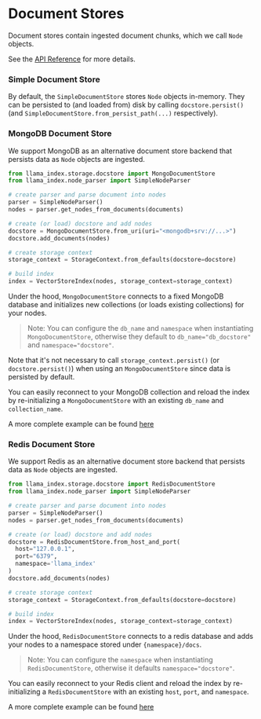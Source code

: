 # Document Stores
Document stores contain ingested document chunks, which we call `Node` objects.

See the [API Reference](/api_reference/storage/docstore.rst) for more details.


### Simple Document Store
By default, the `SimpleDocumentStore` stores `Node` objects in-memory. 
They can be persisted to (and loaded from) disk by calling `docstore.persist()` (and `SimpleDocumentStore.from_persist_path(...)` respectively).

### MongoDB Document Store
We support MongoDB as an alternative document store backend that persists data as `Node` objects are ingested.
```python
from llama_index.storage.docstore import MongoDocumentStore
from llama_index.node_parser import SimpleNodeParser

# create parser and parse document into nodes 
parser = SimpleNodeParser()
nodes = parser.get_nodes_from_documents(documents)

# create (or load) docstore and add nodes
docstore = MongoDocumentStore.from_uri(uri="<mongodb+srv://...>")
docstore.add_documents(nodes)

# create storage context
storage_context = StorageContext.from_defaults(docstore=docstore)

# build index
index = VectorStoreIndex(nodes, storage_context=storage_context)
```

Under the hood, `MongoDocumentStore` connects to a fixed MongoDB database and initializes new collections (or loads existing collections) for your nodes.
> Note: You can configure the `db_name` and `namespace` when instantiating `MongoDocumentStore`, otherwise they default to `db_name="db_docstore"` and `namespace="docstore"`.

Note that it's not necessary to call `storage_context.persist()` (or `docstore.persist()`) when using an `MongoDocumentStore`
since data is persisted by default. 

You can easily reconnect to your MongoDB collection and reload the index by re-initializing a `MongoDocumentStore` with an existing `db_name` and `collection_name`.

A more complete example can be found [here](../../examples/docstore/MongoDocstoreDemo.ipynb)

### Redis Document Store

We support Redis as an alternative document store backend that persists data as `Node` objects are ingested.

```python
from llama_index.storage.docstore import RedisDocumentStore
from llama_index.node_parser import SimpleNodeParser

# create parser and parse document into nodes 
parser = SimpleNodeParser()
nodes = parser.get_nodes_from_documents(documents)

# create (or load) docstore and add nodes
docstore = RedisDocumentStore.from_host_and_port(
  host="127.0.0.1", 
  port="6379", 
  namespace='llama_index'
)
docstore.add_documents(nodes)

# create storage context
storage_context = StorageContext.from_defaults(docstore=docstore)

# build index
index = VectorStoreIndex(nodes, storage_context=storage_context)
```

Under the hood, `RedisDocumentStore` connects to a redis database and adds your nodes to a namespace stored under `{namespace}/docs`.
> Note: You can configure the `namespace` when instantiating `RedisDocumentStore`, otherwise it defaults `namespace="docstore"`.

You can easily reconnect to your Redis client and reload the index by re-initializing a `RedisDocumentStore` with an existing `host`, `port`, and `namespace`.

A more complete example can be found [here](../../examples/docstore/RedisDocstoreIndexStoreDemo.ipynb)

